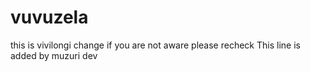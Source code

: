 # vuvuzela

this is vivilongi change if you are not aware please recheck
This line is added by muzuri dev
